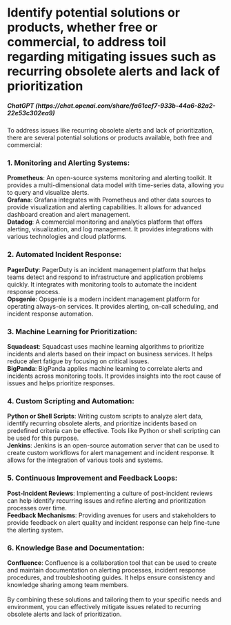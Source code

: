 <h1>Identify potential solutions or products, whether free or commercial, to address toil regarding mitigating issues such as recurring obsolete alerts and lack of prioritization</h1>

<h5>ChatGPT (https://chat.openai.com/share/fa61ccf7-933b-44a6-82a2-22e53c302ea9)</h5>
To address issues like recurring obsolete alerts and lack of prioritization, there are several potential solutions or products available, both free and commercial:
<h3>1. Monitoring and Alerting Systems:</h3>
<strong>Prometheus</strong>: An open-source systems monitoring and alerting toolkit. It provides a multi-dimensional data model with time-series data, allowing you to query and visualize alerts.<br>
<strong>Grafana</strong>: Grafana integrates with Prometheus and other data sources to provide visualization and alerting capabilities. It allows for advanced dashboard creation and alert management.<br>
<strong>Datadog</strong>: A commercial monitoring and analytics platform that offers alerting, visualization, and log management. It provides integrations with various technologies and cloud platforms.<br>

<h3>2. Automated Incident Response:</h3>
<strong>PagerDuty</strong>: PagerDuty is an incident management platform that helps teams detect and respond to infrastructure and application problems quickly. It integrates with monitoring tools to automate the incident response process.<br>
<strong>Opsgenie</strong>: Opsgenie is a modern incident management platform for operating always-on services. It provides alerting, on-call scheduling, and incident response automation.<br>

<h3>3. Machine Learning for Prioritization:</h3>
<strong>Squadcast</strong>: Squadcast uses machine learning algorithms to prioritize incidents and alerts based on their impact on business services. It helps reduce alert fatigue by focusing on critical issues.<br>
<strong>BigPanda</strong>: BigPanda applies machine learning to correlate alerts and incidents across monitoring tools. It provides insights into the root cause of issues and helps prioritize responses.<br>

<h3>4. Custom Scripting and Automation:</h3>
<strong>Python or Shell Scripts</strong>: Writing custom scripts to analyze alert data, identify recurring obsolete alerts, and prioritize incidents based on predefined criteria can be effective. Tools like Python or shell scripting can be used for this purpose.<br>
<strong>Jenkins</strong>: Jenkins is an open-source automation server that can be used to create custom workflows for alert management and incident response. It allows for the integration of various tools and systems.<br>

<h3>5. Continuous Improvement and Feedback Loops:</h3>
<strong>Post-Incident Reviews</strong>: Implementing a culture of post-incident reviews can help identify recurring issues and refine alerting and prioritization processes over time.<br>
<strong>Feedback Mechanisms</strong>: Providing avenues for users and stakeholders to provide feedback on alert quality and incident response can help fine-tune the alerting system.<br>

<h3>6. Knowledge Base and Documentation:</h3>
<strong>Confluence</strong>: Confluence is a collaboration tool that can be used to create and maintain documentation on alerting processes, incident response procedures, and troubleshooting guides. It helps ensure consistency and knowledge sharing among team members.<br>
<br>
By combining these solutions and tailoring them to your specific needs and environment, you can effectively mitigate issues related to recurring obsolete alerts and lack of prioritization.
